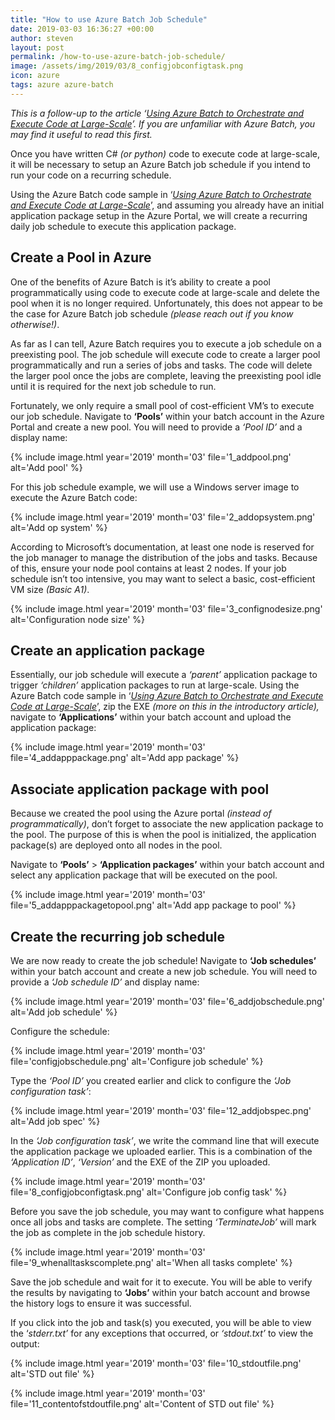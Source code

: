 ```yaml
---
title: "How to use Azure Batch Job Schedule"
date: 2019-03-03 16:36:27 +00:00
author: steven
layout: post
permalink: /how-to-use-azure-batch-job-schedule/
image: /assets/img/2019/03/8_configjobconfigtask.png
icon: azure
tags: azure azure-batch
---
```


*This is a follow-up to the article ‘[Using Azure Batch to Orchestrate and Execute Code at Large-Scale](http://kiltandcode.com/using-azure-batch-to-orchestrate-and-execute-code-at-large-scale/)’. If you are unfamiliar with Azure Batch, you may find it useful to read this first.*

Once you have written C# *(or python)* code to execute code at large-scale, it will be necessary to setup an Azure Batch job schedule if you intend to run your code on a recurring schedule.

Using the Azure Batch code sample in ‘*[Using Azure Batch to Orchestrate and Execute Code at Large-Scale](http://kiltandcode.com/using-azure-batch-to-orchestrate-and-execute-code-at-large-scale/)*’, and assuming you already have an initial application package setup in the Azure Portal, we will create a recurring daily job schedule to execute this application package.

## Create a Pool in Azure

One of the benefits of Azure Batch is it’s ability to create a pool programmatically using code to execute code at large-scale and delete the pool when it is no longer required. Unfortunately, this does not appear to be the case for Azure Batch job schedule *(please reach out if you know otherwise!)*.

As far as I can tell, Azure Batch requires you to execute a job schedule on a preexisting pool. The job schedule will execute code to create a larger pool programmatically and run a series of jobs and tasks. The code will delete the larger pool once the jobs are complete, leaving the preexisting pool idle until it is required for the next job schedule to run.

Fortunately, we only require a small pool of cost-efficient VM’s to execute our job schedule. Navigate to **‘Pools’** within your batch account in the Azure Portal and create a new pool. You will need to provide a *‘Pool ID’* and a display name:

{%
    include image.html
    year='2019'
    month='03'
    file='1_addpool.png'
    alt='Add pool'
%}

 For this job schedule example, we will use a Windows server image to execute the Azure Batch code:

{%
    include image.html
    year='2019'
    month='03'
    file='2_addopsystem.png'
    alt='Add op system'
%}

 According to Microsoft’s documentation, at least one node is reserved for the job manager to manage the distribution of the jobs and tasks. Because of this, ensure your node pool contains at least 2 nodes. If your job schedule isn’t too intensive, you may want to select a basic, cost-efficient VM size *(Basic A1)*.

{%
    include image.html
    year='2019'
    month='03'
    file='3_confignodesize.png'
    alt='Configuration node size'
%}

## Create an application package

Essentially, our job schedule will execute a *‘parent’* application package to trigger *‘children’* application packages to run at large-scale. Using the Azure Batch code sample in ‘*[Using Azure Batch to Orchestrate and Execute Code at Large-Scale](http://kiltandcode.com/using-azure-batch-to-orchestrate-and-execute-code-at-large-scale/)*’, zip the EXE *(more on this in the introductory article),* navigate to **‘Applications’** within your batch account and upload the application package:

{%
    include image.html
    year='2019'
    month='03'
    file='4_addapppackage.png'
    alt='Add app package'
%}

## Associate application package with pool

Because we created the pool using the Azure portal *(instead of programmatically)*, don’t forget to associate the new application package to the pool. The purpose of this is when the pool is initialized, the application package(s) are deployed onto all nodes in the pool.

Navigate to **‘Pools’** > **‘Application packages’** within your batch account and select any application package that will be executed on the pool.

{%
    include image.html
    year='2019'
    month='03'
    file='5_addapppackagetopool.png'
    alt='Add app package to pool'
%}

## Create the recurring job schedule

We are now ready to create the job schedule! Navigate to **‘Job schedules’** within your batch account and create a new job schedule. You will need to provide a *‘Job schedule ID’* and display name:

{%
    include image.html
    year='2019'
    month='03'
    file='6_addjobschedule.png'
    alt='Add job schedule'
%}

 Configure the schedule:

{%
    include image.html
    year='2019'
    month='03'
    file='configjobschedule.png'
    alt='Configure job schedule'
%}

 Type the *‘Pool ID’* you created earlier and click to configure the *‘Job configuration task’*:

{%
    include image.html
    year='2019'
    month='03'
    file='12_addjobspec.png'
    alt='Add job spec'
%}

 In the *‘Job configuration task’*, we write the command line that will execute the application package we uploaded earlier. This is a combination of the *‘Application ID’*, *‘Version’* and the EXE of the ZIP you uploaded.

{%
    include image.html
    year='2019'
    month='03'
    file='8_configjobconfigtask.png'
    alt='Configure job config task'
%}

 Before you save the job schedule, you may want to configure what happens once all jobs and tasks are complete. The setting *‘TerminateJob’* will mark the job as complete in the job schedule history.

{%
    include image.html
    year='2019'
    month='03'
    file='9_whenalltaskscomplete.png'
    alt='When all tasks complete'
%}

Save the job schedule and wait for it to execute. You will be able to verify the results by navigating to **‘Jobs’** within your batch account and browse the history logs to ensure it was successful.

If you click into the job and task(s) you executed, you will be able to view the ‘*stderr.txt’* for any exceptions that occurred, or *‘stdout.txt’* to view the output:

{%
    include image.html
    year='2019'
    month='03'
    file='10_stdoutfile.png'
    alt='STD out file'
%}

{%
    include image.html
    year='2019'
    month='03'
    file='11_contentofstdoutfile.png'
    alt='Content of STD out file'
%}